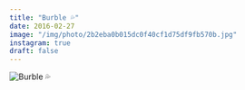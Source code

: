 ```yaml
---
title: "Burble 💦"
date: 2016-02-27
image: "/img/photo/2b2eba0b015dc0f40cf1d75df9fb570b.jpg"
instagram: true
draft: false
---
```


![Burble 💦](/img/photo/2b2eba0b015dc0f40cf1d75df9fb570b.jpg)
